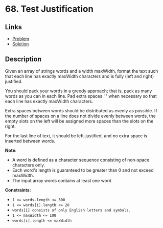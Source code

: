 # 68. Test Justification

## Links

- [Problem](https://leetcode.com/problems/text-justification/description/?envType=study-plan-v2&envId=top-interview-150)
- [Solution](./solution.py)

## Description

Given an array of strings words and a width maxWidth, format the text such that each line has exactly maxWidth characters and is fully (left and right) justified.

You should pack your words in a greedy approach; that is, pack as many words as you can in each line. Pad extra spaces ' ' when necessary so that each line has exactly maxWidth characters.

Extra spaces between words should be distributed as evenly as possible. If the number of spaces on a line does not divide evenly between words, the empty slots on the left will be assigned more spaces than the slots on the right.

For the last line of text, it should be left-justified, and no extra space is inserted between words.

**Note:**

- A word is defined as a character sequence consisting of non-space characters only.
- Each word's length is guaranteed to be greater than 0 and not exceed maxWidth.
- The input array words contains at least one word.

**Constraints:**

- `1 <= words.length <= 300`
- `1 <= words[i].length <= 20`
- `words[i] consists of only English letters and symbols.`
- `1 <= maxWidth <= 100`
- `words[i].length <= maxWidth`
